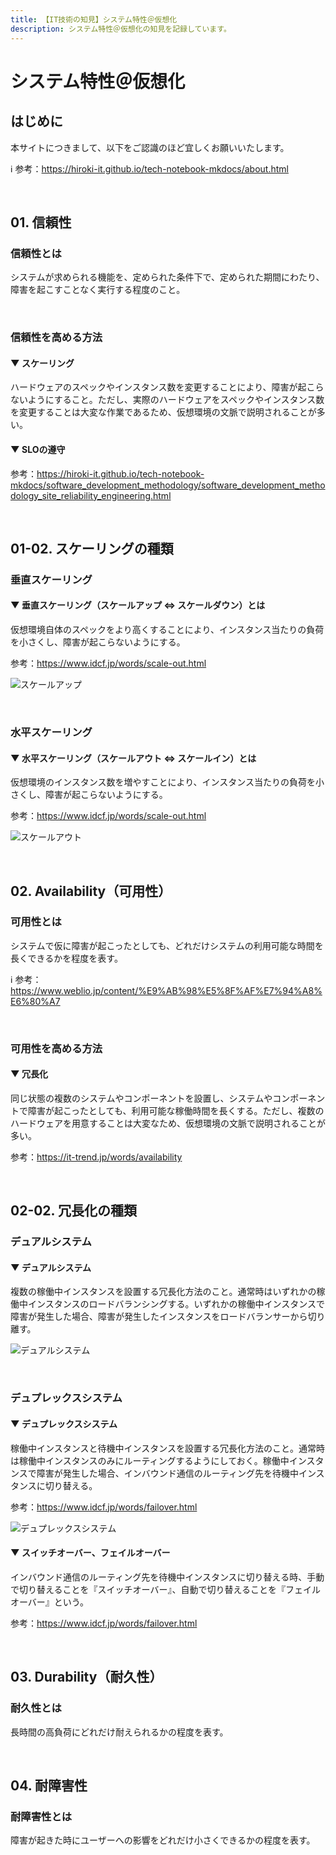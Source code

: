 ```yaml
---
title: 【IT技術の知見】システム特性＠仮想化
description: システム特性＠仮想化の知見を記録しています。
---
```


# システム特性＠仮想化

## はじめに

本サイトにつきまして、以下をご認識のほど宜しくお願いいたします。

ℹ️ 参考：https://hiroki-it.github.io/tech-notebook-mkdocs/about.html

<br>

## 01. 信頼性

### 信頼性とは

システムが求められる機能を、定められた条件下で、定められた期間にわたり、障害を起こすことなく実行する程度のこと。

<br>

### 信頼性を高める方法

#### ▼ スケーリング

ハードウェアのスペックやインスタンス数を変更することにより、障害が起こらないようにすること。ただし、実際のハードウェアをスペックやインスタンス数を変更することは大変な作業であるため、仮想環境の文脈で説明されることが多い。

#### ▼ SLOの遵守

参考：https://hiroki-it.github.io/tech-notebook-mkdocs/software_development_methodology/software_development_methodology_site_reliability_engineering.html

<br>

## 01-02. スケーリングの種類

### 垂直スケーリング

#### ▼ 垂直スケーリング（スケールアップ ⇔ スケールダウン）とは

仮想環境自体のスペックをより高くすることにより、インスタンス当たりの負荷を小さくし、障害が起こらないようにする。

参考：https://www.idcf.jp/words/scale-out.html

![スケールアップ](https://raw.githubusercontent.com/hiroki-it/tech-notebook/master/images/スケールアップ.png)

<br>

### 水平スケーリング

#### ▼ 水平スケーリング（スケールアウト ⇔ スケールイン）とは

仮想環境のインスタンス数を増やすことにより、インスタンス当たりの負荷を小さくし、障害が起こらないようにする。

参考：https://www.idcf.jp/words/scale-out.html

![スケールアウト](https://raw.githubusercontent.com/hiroki-it/tech-notebook/master/images/スケールアウト.png)

<br>

## 02. Availability（可用性）

### 可用性とは

システムで仮に障害が起こったとしても、どれだけシステムの利用可能な時間を長くできるかを程度を表す。

ℹ️ 参考：https://www.weblio.jp/content/%E9%AB%98%E5%8F%AF%E7%94%A8%E6%80%A7

<br>

### 可用性を高める方法

#### ▼ 冗長化

同じ状態の複数のシステムやコンポーネントを設置し、システムやコンポーネントで障害が起こったとしても、利用可能な稼働時間を長くする。ただし、複数のハードウェアを用意することは大変なため、仮想環境の文脈で説明されることが多い。

参考：https://it-trend.jp/words/availability

<br>

## 02-02. 冗長化の種類

### デュアルシステム

#### ▼ デュアルシステム

複数の稼働中インスタンスを設置する冗長化方法のこと。通常時はいずれかの稼働中インスタンスのロードバランシングする。いずれかの稼働中インスタンスで障害が発生した場合、障害が発生したインスタンスをロードバランサーから切り離す。

![デュアルシステム](https://raw.githubusercontent.com/hiroki-it/tech-notebook/master/images/デュアルシステム.png)

<br>

### デュプレックスシステム

#### ▼ デュプレックスシステム

稼働中インスタンスと待機中インスタンスを設置する冗長化方法のこと。通常時は稼働中インスタンスのみにルーティングするようにしておく。稼働中インスタンスで障害が発生した場合、インバウンド通信のルーティング先を待機中インスタンスに切り替える。

参考：https://www.idcf.jp/words/failover.html

![デュプレックスシステム](https://raw.githubusercontent.com/hiroki-it/tech-notebook/master/images/デュプレックスシステム.png)

#### ▼ スイッチオーバー、フェイルオーバー

インバウンド通信のルーティング先を待機中インスタンスに切り替える時、手動で切り替えることを『スイッチオーバー』、自動で切り替えることを『フェイルオーバー』という。

参考：https://www.idcf.jp/words/failover.html

<br>

## 03. Durability（耐久性）

### 耐久性とは

長時間の高負荷にどれだけ耐えられるかの程度を表す。

<br>

## 04. 耐障害性

### 耐障害性とは

障害が起きた時にユーザーへの影響をどれだけ小さくできるかの程度を表す。

<br>
